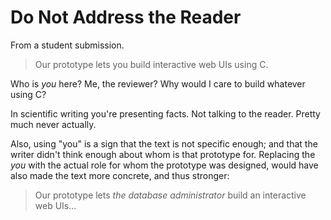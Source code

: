 
# Do Not Address the Reader


From a student submission. 

> Our prototype lets you build interactive web UIs using C. 

Who is *you* here? Me, the reviewer? Why would I care to build whatever using C? 

In scientific writing you're presenting facts. Not talking to the reader. Pretty much never actually. 

Also, using "you" is a sign that the text is not specific enough; 
and that the writer didn't think enough about whom is that prototype for. 
Replacing the *you* with the actual role for whom the prototype was designed, would have also made the text more concrete, and thus stronger: 

> Our prototype lets *the database administrator* build an interactive web UIs...

